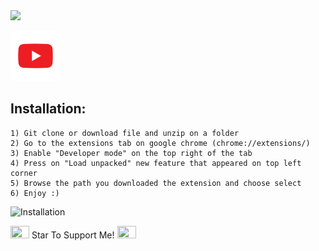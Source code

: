 <img src="https://github.com/phuuthanh2003/GetLinkShareableCoursera/blob/main/icon_128.png?raw=true" width="auto"/>

[<img src="https://raw.githubusercontent.com/edent/SuperTinyIcons/e94212a487d744cb75e75241cb93716836b2d1e2/images/svg/youtube.svg" width="80">](https://www.youtube.com/watch?v=5aowrIEflzs&t=1s)


## Installation:
    
    1) Git clone or download file and unzip on a folder 
    2) Go to the extensions tab on google chrome (chrome://extensions/)
    3) Enable "Developer mode" on the top right of the tab
    4) Press on "Load unpacked" new feature that appeared on top left corner
    5) Browse the path you downloaded the extension and choose select
    6) Enjoy :)
    
![Installation](https://user-images.githubusercontent.com/67743899/149144506-714a84a0-cd10-4155-91fe-20c39753b578.jpg)

<img src="https://media0.giphy.com/media/cNZqrH5IzOG0xrlWks/giphy.gif?cid=ecf05e47map255q427en9uprqc1sb0unjq5k4fnqg5pmhhs4&rid=giphy.gif&ct=s" width="30px" height="20px"> Star To Support Me! <img src="https://media0.giphy.com/media/cNZqrH5IzOG0xrlWks/giphy.gif?cid=ecf05e47map255q427en9uprqc1sb0unjq5k4fnqg5pmhhs4&rid=giphy.gif&ct=s" width="30px" height="20px">
